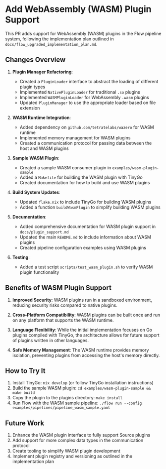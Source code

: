 # Add WebAssembly (WASM) Plugin Support

This PR adds support for WebAssembly (WASM) plugins in the Flow pipeline system, following the implementation plan outlined in `docs/flow_upgraded_implementation_plan.md`.

## Changes Overview

1. **Plugin Manager Refactoring**:
   - Created a `PluginLoader` interface to abstract the loading of different plugin types
   - Implemented `NativePluginLoader` for traditional `.so` plugins
   - Implemented `WASMPluginLoader` for WebAssembly `.wasm` plugins
   - Updated `PluginManager` to use the appropriate loader based on file extension

2. **WASM Runtime Integration**:
   - Added dependency on `github.com/tetratelabs/wazero` for WASM runtime
   - Implemented memory management for WASM plugins
   - Created a communication protocol for passing data between the host and WASM plugins

3. **Sample WASM Plugin**:
   - Created a sample WASM consumer plugin in `examples/wasm-plugin-sample`
   - Added a `Makefile` for building the WASM plugin with TinyGo
   - Created documentation for how to build and use WASM plugins

4. **Build System Updates**:
   - Updated `flake.nix` to include TinyGo for building WASM plugins
   - Added a function `buildWasmPlugin` to simplify building WASM plugins

5. **Documentation**:
   - Added comprehensive documentation for WASM plugin support in `docs/plugin_support.md`
   - Updated the main `README.md` to include information about WASM plugins
   - Created pipeline configuration examples using WASM plugins

6. **Testing**:
   - Added a test script `scripts/test_wasm_plugin.sh` to verify WASM plugin functionality

## Benefits of WASM Plugin Support

1. **Improved Security**: WASM plugins run in a sandboxed environment, reducing security risks compared to native plugins.

2. **Cross-Platform Compatibility**: WASM plugins can be built once and run on any platform that supports the WASM runtime.

3. **Language Flexibility**: While the initial implementation focuses on Go plugins compiled with TinyGo, the architecture allows for future support of plugins written in other languages.

4. **Safe Memory Management**: The WASM runtime provides memory isolation, preventing plugins from accessing the host's memory directly.

## How to Try It

1. Install TinyGo: `nix develop` (or follow TinyGo installation instructions)
2. Build the sample WASM plugin: `cd examples/wasm-plugin-sample && make build`
3. Copy the plugin to the plugins directory: `make install`
4. Run Flow with the WASM sample pipeline: `./flow run --config examples/pipelines/pipeline_wasm_sample.yaml`

## Future Work

1. Enhance the WASM plugin interface to fully support Source plugins
2. Add support for more complex data types in the communication protocol
3. Create tooling to simplify WASM plugin development
4. Implement plugin registry and versioning as outlined in the implementation plan 